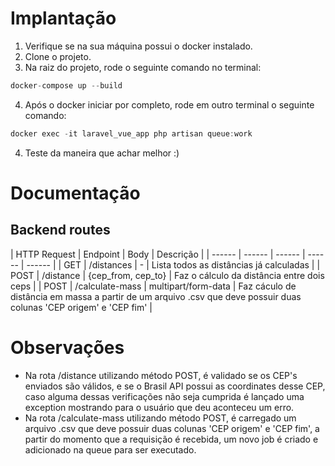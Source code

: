 # Implantação
  1. Verifique se na sua máquina possui o docker instalado.
  2. Clone o projeto.
  3. Na raiz do projeto, rode o seguinte comando no terminal: 
```jsx
docker-compose up --build
```     
  4. Após o docker iniciar por completo, rode em outro terminal o seguinte comando:
 ```jsx
docker exec -it laravel_vue_app php artisan queue:work
```     
   4. Teste da maneira que achar melhor :)

# Documentação

## Backend routes

| HTTP Request | Endpoint | Body | Descrição |
| ------ | ------ | ------ | ------ | ------ |
| GET | /distances | - | Lista todos as distâncias já calculadas |
| POST | /distance | {cep_from, cep_to} | Faz o cálculo da distância entre dois ceps |
| POST | /calculate-mass | multipart/form-data | Faz cáculo de distância em massa a partir de um arquivo .csv que deve possuir duas colunas 'CEP origem' e 'CEP fim' |

# Observações
- Na rota /distance utilizando método POST, é validado se os CEP's enviados são válidos, e se o Brasil API possui as coordinates desse CEP, caso alguma dessas verificações não seja cumprida é lançado uma exception mostrando para o usuário que deu aconteceu um erro.
- Na rota /calculate-mass utilizando método POST, é carregado um arquivo .csv que deve possuir duas colunas 'CEP origem' e 'CEP fim', a partir do momento que a requisição é recebida, um novo job é criado e adicionado na queue para ser executado.
